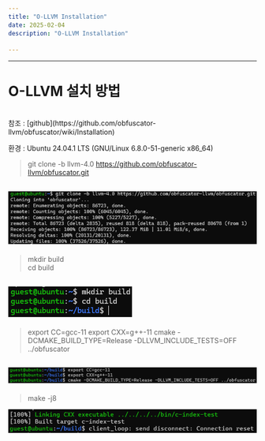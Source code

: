 ```yaml
---
title: "O-LLVM Installation"
date: 2025-02-04
description: "O-LLVM Installation"

---
```

  
---  
# O-LLVM 설치 방법
  
<br>
참조 : [github](https://github.com/obfuscator-llvm/obfuscator/wiki/Installation)  

환경 : Ubuntu 24.04.1 LTS (GNU/Linux 6.8.0-51-generic x86_64)

>git clone -b llvm-4.0 https://github.com/obfuscator-llvm/obfuscator.git  

![capture1](/_posts/o-llvm_install/git_clone.png)  
---  
>mkdir build  
cd build  

![capture2](/_posts/o-llvm_install/build.png)  
---
>export CC=gcc-11
export CXX=g++-11
cmake -DCMAKE_BUILD_TYPE=Release -DLLVM_INCLUDE_TESTS=OFF ../obfuscator  

![capture3](/_posts/o-llvm_install/cmake.png)
---
>make -j8

![capture4](/_posts/o-llvm_install/make-j8.png)